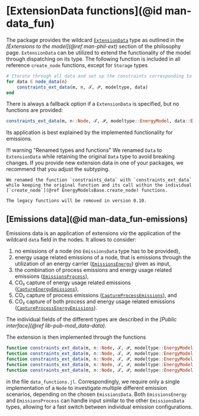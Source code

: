 # [ExtensionData functions](@id man-data_fun)

The package provides the wildcard [`ExtensionData`](@ref) type as outlined in the *[Extensions to the model](@ref man-phil-ext)* section of the philosophy page.
`ExtensionData` can be utilized to extend the functionality of the model through dispatching on its type.
The following function is included in all reference `create_node` functions, except for `Storage` types

```julia
# Iterate through all data and set up the constraints corresponding to the data
for data ∈ node_data(n)
    constraints_ext_data(m, n, 𝒯, 𝒫, modeltype, data)
end
```

There is always a fallback option if a `ExtensionData` is specified, but no functions are provided:

```julia
constraints_ext_data(m, n::Node, 𝒯, 𝒫, modeltype::EnergyModel, data::ExtensionData) = nothing
```

Its application is best explained by the implemented functionality for emissions.

!!! warning "Renamed types and functions"
    We renamed `Data` to `ExtensionData` while retaining the original `Data` type to avoid breaking changes.
    If you provide new extension data in one of your packages, we recommend that you adjust the subtyping.

    We renamed the function `constraints_data` with `constraints_ext_data` while keeping the original function and its call within the individual [`create_node`](@ref EnergyModelsBase.create_node) functions.

    The legacy functions will be removed in version 0.10.

## [Emissions data](@id man-data_fun-emissions)

Emissions data is an application of extensions *via* the application of the wildcard `data` field in the nodes.
It allows to consider:

1. no emissions of a node (no `EmissionsData` type has to be provided),
2. energy usage related emissions of a node, that is emissions through the utilization of an energy carrier ([`EmissionsEnergy`](@ref)) given as input,
3. the combination of process emissions and energy usage related emissions ([`EmissionsProcess`](@ref)),
4. CO₂ capture of energy usage related emissions ([`CaptureEnergyEmissions`](@ref)),
5. CO₂ capture of process emissions ([`CaptureProcessEmissions`](@ref)), and
6. CO₂ capture of both process and energy usage related emissions ([`CaptureProcessEnergyEmissions`](@ref)).

The individual fields of the different types are described in the *[Public interface](@ref lib-pub-mod_data-data)*.

The extension is then implemented through the functions

```julia
function constraints_ext_data(m, n::Node, 𝒯, 𝒫, modeltype::EnergyModel, data::EmissionsEnergy)
function constraints_ext_data(m, n::Node, 𝒯, 𝒫, modeltype::EnergyModel, data::EmissionsProcess)
function constraints_ext_data(m, n::Node, 𝒯, 𝒫, modeltype::EnergyModel, data::CaptureEnergyEmissions)
function constraints_ext_data(m, n::Node, 𝒯, 𝒫, modeltype::EnergyModel, data::CaptureProcessEmissions)
function constraints_ext_data(m, n::Node, 𝒯, 𝒫, modeltype::EnergyModel, data::CaptureProcessEnergyEmissions)
```

in the file `data_functions.jl`.
Correspondingly, we require only a single implementation of a `Node` to investigate multiple different emission scenarios, depending on the chosen `EmissionsData`.
Both `EmissionsEnergy` and `EmissionsProcess` can handle input similar to the other `EmissionsData` types, allowing for a fast switch between individual emission configurations.
